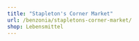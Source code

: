 ```yaml
---
title: "Stapleton's Corner Market"
url: /benzonia/stapletons-corner-market/
shop: Lebensmittel
---
```

